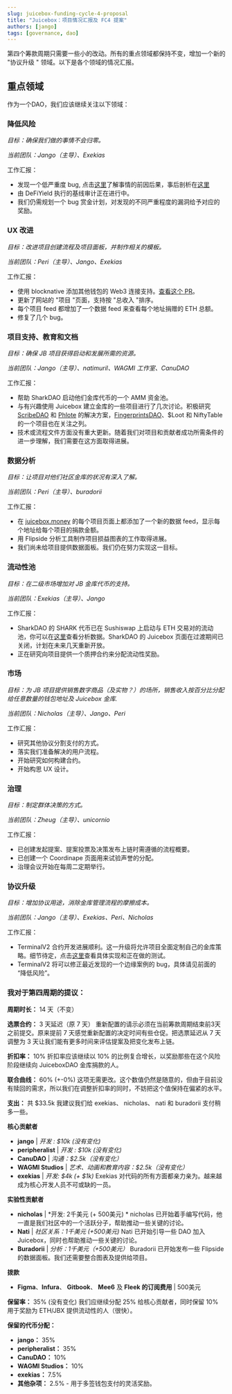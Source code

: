 ```yaml
---
slug: juicebox-funding-cycle-4-proposal
title: "Juicebox：项目情况汇报及 FC4 提案"
authors: [jango]
tags: [governance, dao]
---
```


第四个筹款周期只需要一些小的改动。所有的重点领域都保持不变，增加一个新的 "协议升级 " 领域。以下是各个领域的情况汇报。

## 重点领域

作为一个DAO，我们应该继续关注以下领域：

### 降低风险

*目标：确保我们做的事情不会归零。*

*当前团队：Jango（主导）、Exekias*

工作汇报：

- 发现一个低严重度 bug, 点击[这里](https://docs.juicebox.money/v4/deprecated/resources/post-mortem/2021-08-18/)了解事情的前因后果，事后剖析在[这里](https://github.com/jbx-protocol/juice-security/blob/main/incidents/08-18-2021.md)
- 由 DeFiYield 执行的基线审计正在进行中。
- 我们仍需规划一个 bug 赏金计划，对发现的不同严重程度的漏洞给予对应的奖励。

### UX 改进

*目标：改进项目创建流程及项目面板，并制作相关的模板。*

*当前团队：Peri（主导）、Jango、Exekias*

工作汇报：

- 使用 blocknative 添加其他钱包的 Web3 连接支持。[查看这个 PR](https://github.com/jbx-protocol/juice-juicehouse/pull/105)。
- 更新了网站的 "项目 "页面，支持按 "总收入 "排序。
- 每个项目 feed 都增加了一个数据 feed 来查看每个地址捐赠的 ETH 总额。
- 修复了几个 bug。

### 项目支持、教育和文档

*目标：确保 JB 项目获得启动和发展所需的资源。*

*当前团队：Jango（主导）、natimuril、WAGMI 工作室、CanuDAO*

工作汇报：

- 帮助 SharkDAO 启动他们金库代币的一个 AMM 资金池。
- 与有兴趣使用 Juicebox 建立金库的一些项目进行了几次讨论。积极研究 [ScribeDAO](https://twitter.com/scribedao) 和 [Phlote](https://phlote.xyz/) 的解决方案，[FingerprintsDAO](https://twitter.com/FingerprintsDAO)、$Loot 和 NiftyTable 的一个项目也在关注之列。
- 技术或流程文件方面没有重大更新。随着我们对项目和贡献者成功所需条件的进一步理解，我们需要在这方面取得进展。

### 数据分析

*目标：让项目对他们社区金库的状况有深入了解。*

*当前团队：Peri（主导）、buradorii*

工作汇报：

- 在 [juicebox.money](https://juicebox.money/) 的每个项目页面上都添加了一个新的数据 feed，显示每个地址给每个项目的捐款金额。
- 用 Flipside 分析工具制作项目损益图表的工作取得进展。
- 我们尚未给项目提供数据面板。我们仍在努力实现这一目标。

### 流动性池

*目标：在二级市场增加对 JB 金库代币的支持。*

*当前团队：Exekias（主导）、Jango*

工作汇报：

- SharkDAO 的 SHARK 代币已在 Sushiswap 上启动与 ETH 交易对的流动池，你可以在[这里](https://analytics.sushi.com/tokens/0x232afce9f1b3aae7cb408e482e847250843db931)查看分析数据。SharkDAO 的 Juicebox 页面在过渡期间已关闭，计划在未来几天重新开放。
- 正在研究向项目提供一个质押合约来分配流动性奖励。

### 市场

*目标：为 JB 项目提供销售数字商品（及实物？）的场所，销售收入按百分比分配给任意数量的钱包地址及 Juicebox 金库.*

*当前团队：Nicholas（主导）、Jango、Peri*

工作汇报：

- 研究其他协议分割支付的方式。
- 落实我们准备解决的用户流程。
- 开始研究如何构建合约。
- 开始构思 UX 设计。

### 治理

*目标：制定群体决策的方式。*

*当前团队：Zheug（主导）、unicornio*

工作汇报：

- 已创建发起提案、提案投票及决策发布上链时需遵循的流程概要。
- 已创建一个 Coordinape 页面用来试验声誉的分配。
- 治理会议开始在每周二定期举行。

### 协议升级

*目标：增加协议用途，消除金库管理流程的摩擦成本。*

*当前团队：Jango（主导）、Exekias、Peri、Nicholas*

工作汇报：

- TerminalV2 合约开发进展顺利。这一升级将允许项目全面定制自己的金库策略。细节待定，点击[这里](https://github.com/jbx-protocol/juice-juicehouse/tree/version/2)查看具体实现和正在做的测试。
- TerminalV2 将可以修正最近发现的一个边缘案例的 bug，具体请见前面的 “降低风险”。

### 我对于第四周期的提议：

**周期时长：** 14 天（不变）

**选票合约：** 3 天延迟（原 7 天）
重新配置的请示必须在当前筹款周期结束前3天之前提交。原来提前 7 天感觉重新配置的决定时间有些仓促。把选票延迟从 7 天调整为 3 天让我们能有更多时间来评估提案及把变化发布上链。

**折扣率：** 10%
折扣率应该继续以 10% 的比例复合增长，以奖励那些在这个风险阶段继续向 JuiceboxDAO 金库捐款的人。

**联合曲线：** 60% (+-0%)
这项无需更改。这个数值仍然是随意的，但由于目前没有赎回的需求，所以我们在调整折扣率的同时，不妨把这个值保持在偏紧的水平。

**支出：** 共 $33.5k
我建议我们给 exekias、 nicholas、 nati 和 buradorii 支付稍多一些。

**核心贡献者**

- **jango** | *开发 : $10k (没有变化)*
- **peripheralist** | *开发 : $10k (没有变化)*
- **CanuDAO** | *沟通：$2.5k（没有变化）*
- **WAGMI Studios** | *艺术、动画和教育内容：$2.5k（没有变化）*
- **exekias** | *开发: $4k (+ $1k)*
Exekias 对代码的所有方面都亲力亲为。越来越成为核心开发人员不可或缺的一员。

**实验性贡献者**

- **nicholas** | *开发: 2千美元 (+ 500美元) *
nicholas 已开始着手编写代码，他一直是我们社区中的一个活跃分子，帮助推动一些关键的讨论。
- **Nati** | *社区关系：1千美元 (+500美元)*
Nati 已开始引导一些 DAO 加入 Juicebox，同时也帮助推动一些关键的讨论。
- **Buradorii** | *分析：1千美元（+500美元）*
Buradorii 已开始发布一些 Flipside 的数据面板。我们还需要整合图表及提供给项目。

**拨款**

- **Figma**、**Infura**、 **Gitbook**、 **Mee6** 及 **Fleek 的订阅费用** | 500美元

**保留率：** 35% (没有变化)
我们应继续分配 25% 给核心贡献者，同时保留 10% 用于奖励为 ETH/JBX 提供流动性的人（很快）。

**保留的代币分配：**

- **jango：** 35%
- **peripheralist：** 35%
- **CanuDAO：** 10%
- **WAGMI Studios：** 10%
- **exekias：** 7.5%
- **其他杂项：** 2.5% - 用于多签钱包支付的灵活奖励。

